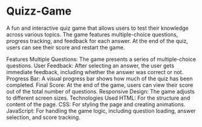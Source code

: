 # Quizz-Game

A fun and interactive quiz game that allows users to test their knowledge across various topics. The game features multiple-choice questions, progress tracking, and feedback for each answer. At the end of the quiz, users can see their score and restart the game.

Features
Multiple Questions: The game presents a series of multiple-choice questions.
User Feedback: After selecting an answer, the user gets immediate feedback, including whether the answer was correct or not.
Progress Bar: A visual progress bar shows how much of the quiz has been completed.
Final Score: At the end of the game, users can view their score out of the total number of questions.
Responsive Design: The game adjusts to different screen sizes.
Technologies Used
HTML: For the structure and content of the page.
CSS: For styling the page and creating animations.
JavaScript: For handling the game logic, including question loading, answer selection, and score tracking.
